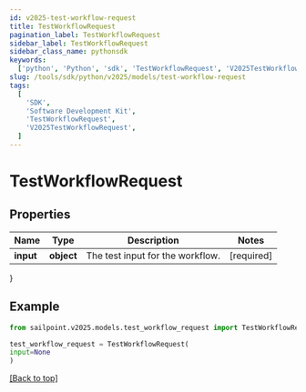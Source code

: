```yaml
---
id: v2025-test-workflow-request
title: TestWorkflowRequest
pagination_label: TestWorkflowRequest
sidebar_label: TestWorkflowRequest
sidebar_class_name: pythonsdk
keywords:
  ['python', 'Python', 'sdk', 'TestWorkflowRequest', 'V2025TestWorkflowRequest']
slug: /tools/sdk/python/v2025/models/test-workflow-request
tags:
  [
    'SDK',
    'Software Development Kit',
    'TestWorkflowRequest',
    'V2025TestWorkflowRequest',
  ]
---
```


# TestWorkflowRequest

## Properties

| Name      | Type       | Description                      | Notes      |
| --------- | ---------- | -------------------------------- | ---------- |
| **input** | **object** | The test input for the workflow. | [required] |

}

## Example

```python
from sailpoint.v2025.models.test_workflow_request import TestWorkflowRequest

test_workflow_request = TestWorkflowRequest(
input=None
)

```

[[Back to top]](#)
